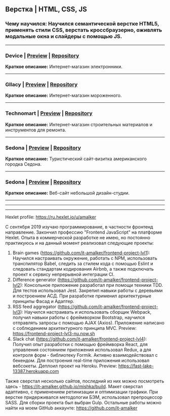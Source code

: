 ## Верстка | HTML, CSS, JS

### **Чему научился:** Научился семантической верстке HTML5, применять стили CSS, верстать кроссбраузерно, оживлять модальные окна и слайдеры с помощью JS.

***
### Device | [Preview](https://it-amalker.github.io/device/index.html) | [Repository](https://github.com/it-amalker/device)

**Краткое описание:** Интернет-магазин электронники.

***
### Gllacy | [Preview](https://it-amalker.github.io/gllacy/) | [Repository](https://github.com/it-amalker/gllacy)

**Краткое описание:** Интернет-магазин мороженного.

***

### Technomart | [Preview](https://it-amalker.github.io/technomart/index.html) | [Repository](https://github.com/it-amalker/technomart)

**Краткое описание:** Интернет-магазин строительных материалов и инструментов для ремонта.

***

### Sedona | [Preview](https://it-amalker.github.io/sedona/index.html) | [Repository](https://github.com/it-amalker/sedona)

**Краткое описание:** Туристический сайт-визитка американского городка Седона.

***
### Sedona | [Preview](https://it-amalker.github.io/nerds) | [Repository](https://github.com/it-amalker/nerds)

**Краткое описание:** Веб-сайт небольшой дизайн-студии.








***
***
***





Hexlet profile: https://ru.hexlet.io/u/amalker

С сентября 2019 изучаю программирование, в частности фронтенд направление. Закончил профессию "Frontend JavaScript" на платформе Hexlet. Опыта в коммерческой разработке не имею, но постоянно практикуюсь и на данный момент реализовал следующие проекты:
1. Brain games (https://github.com/it-amalker/frontend-project-lvl1): Научился настраивать окружение, работать с NPM, использовать транспилятор Babel, следить за стилем кода с помощью Eslint и следовать стандартам кодирования Airbnb, а также подключать проект к сервису непрерывной интеграции CI.
2. Difference generator (https://github.com/it-amalker/frontend-project-lvl2): Консольное приложение разработал при помощи техники TDD. Для тестов использовал Jest. Закрепил навыки работы с деревьями и построением АСД. При разработке применил архитектурные принципы Фасад и Адаптер.
3. RSS feed aggregator (https://github.com/it-amalker/frontend-project-lvl3): Научился настраивать и использовать сборщик Webpack, получил навыки работы с фреймворком Bootstrap, научился отправлять запросы с помощью AJAX (Axios). Приложение написано с соблюдением архитектурного принципа MVC.
Preview: https://frontend-project-lvl3-nu.now.sh
4. Slack chat (https://github.com/it-amalker/frontend-project-lvl4): Получил опыт разработки с помощью фреймворка React, для управления состоянием приложения использовал Redux, а для контроля форм - библиотеку Formik. Активно взаимодействовал с бекендом. Для построения real-time приложения использовал вебсокеты. Деплоил проект на Heroku.
Preview: https://fast-lake-13387.herokuapp.com

Также сверстал несколько сайтов, последний из них можно посмотреть здесь - https://it-amalker.github.io/mishka/build. Макет сверстал адаптивно, с применением ретинизации и оптимизации графики. При верстке придерживался методологии БЭМ, использовал препроцессор SASS. Для сборки проекта был выбран Gulp. Остальные работы можно найти на моем GitHub аккаунте: https://github.com/it-amalker